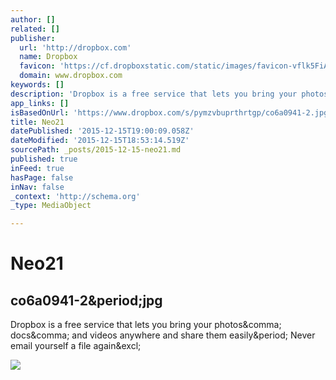 ```yaml
---
author: []
related: []
publisher:
  url: 'http://dropbox.com'
  name: Dropbox
  favicon: 'https://cf.dropboxstatic.com/static/images/favicon-vflk5FiAC.ico'
  domain: www.dropbox.com
keywords: []
description: 'Dropbox is a free service that lets you bring your photos, docs, and videos anywhere and share them easily. Never email yourself a file again!'
app_links: []
isBasedOnUrl: 'https://www.dropbox.com/s/pymzvbuprthrtgp/co6a0941-2.jpg?dl=0'
title: Neo21
datePublished: '2015-12-15T19:00:09.058Z'
dateModified: '2015-12-15T18:53:14.519Z'
sourcePath: _posts/2015-12-15-neo21.md
published: true
inFeed: true
hasPage: false
inNav: false
_context: 'http://schema.org'
_type: MediaObject

---
```

# Neo21

<article style=""><h1>co6a0941-2&amp;period;jpg</h1><p>Dropbox is a free service that lets you bring your photos&amp;comma; docs&amp;comma; and videos anywhere and share them easily&amp;period; Never email yourself a file again&amp;excl;</p><img src="https://photos-3.dropbox.com/t/2/AABWWOk7h-YbW0D-p71TdIt4m7GFNaA54lIUEy0D3p0pSQ/12/20752582/jpeg/1024x768/2/_/0/4/co6a0941-2.jpg/CMbR8gkgASACIAQgBSAHKAIoBw/pymzvbuprthrtgp/AAAe1tB_9ZeQJ4us2NTHS22ca/co6a0941-2.jpg" /></article>